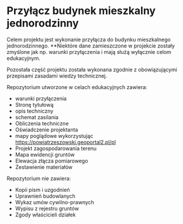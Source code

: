 # Przyłącz budynek mieszkalny jednorodzinny

Celem projektu jest wykonanie przyłącza do budynku mieszkalnego jednorodzinnego.
**Niektóre dane zamieszczone w projekcie zostały zmyślone jak np. warunki przyłączenia i mają służą wyłącznie celom edukacyjnym.

Pozostała część projektu została wykonana zgodnie z obowiązującymi przepisami zasadami wiedzy technicznej.

Repozytorium utworzone w celach edukacyjnych zawiera:
- warunki przyłączenia
- Stronę tytułową
- opis techniczny
- schemat zasilania
- Obliczenia techniczne
- Oświadczenie projektanta
- mapy poglądowe wykorzystując https://powiatrzeszowski.geoportal2.pl/pl
- Projekt zagospodarowania terenu
- Mapa ewidencji gruntów
- Elewacja złącza pomiarowego 
- Zestawienie materiałów
  
Repozytorium nie zawiera:
- Kopii pism i uzgodnień
- Uprawnień budowlanych 
- Wykaz umów cywilno-prawnych
- Wypisu z rejestru gruntów
- Zgody właścicieli działek
